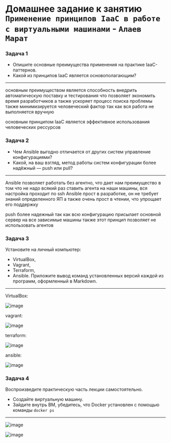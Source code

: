 # Домашнее задание к занятию `Применение принципов IaaC в работе с виртуальными машинами` - `Алаев Марат`


### Задача 1
- Опишите основные преимущества применения на практике IaaC-паттернов.
- Какой из принципов IaaC является основополагающим?

___

основным преимуществом является способность внедрить автоматическую поставку и тестирования 
что позволяет экономить время разработчиков 
а также ускоряет процесс поиска проблемы 
также минимизируется человеческий фактор
так как вся работа не выполняется вручную 


основным принципом IaaС является эффективное использования человеческих рессурсов 


### Задача 2
- Чем Ansible выгодно отличается от других систем управление конфигурациями?
- Какой, на ваш взгляд, метод работы систем конфигурации более надёжный — push или pull?


___

Ansible позволяет работать без агентно, что дает нам преимущество в том
что не надо всякий раз ставить агента на наши машины, вся настройка проходит по ssh
Ansible прост в разработке, он не требует знаний определенного ЯП
а также очень прост в чтении, что упрощает его поддержку  

push более надежный так как всю конфигурацию присылает основной сервер на все зависимые машины 
также этот принцип позволяет не использовать агентов


### Задача 3

Установите на личный компьютер:

+ VirtualBox,
+ Vagrant,
+ Terraform,
+ Ansible.
Приложите вывод команд установленных версий каждой из программ, оформленный в Markdown.

___
VirtualBox:

![image](https://github.com/MaratAlaev/gitlab-hw/assets/46092593/f36e4087-1ac9-48df-b7fc-b727eee57300)


vagrant:

![image](https://github.com/MaratAlaev/gitlab-hw/assets/46092593/2e974399-a2cf-45ad-bf9a-7f86bfc1ff52)


terraform:

![image](https://github.com/MaratAlaev/gitlab-hw/assets/46092593/c8024817-ae01-4cc0-957a-ce6fb031a0c2)


ansible:

![image](https://github.com/MaratAlaev/gitlab-hw/assets/46092593/05d8dbe2-412f-4970-b8cb-086608bdef64)


### Задача 4 
Воспроизведите практическую часть лекции самостоятельно.

+ Создайте виртуальную машину.
+ Зайдите внутрь ВМ, убедитесь, что Docker установлен с помощью команды
```docker ps ```
___
![image](https://github.com/MaratAlaev/gitlab-hw/assets/46092593/89e48f27-7f60-40f5-b38f-ac2a68c5df4c)

![image](https://github.com/MaratAlaev/gitlab-hw/assets/46092593/c5f80786-560d-4d4b-b0e3-8d8f60508f85)
